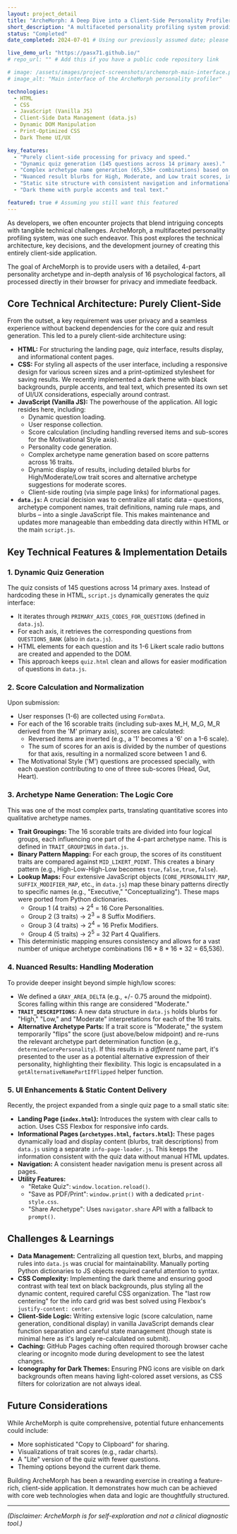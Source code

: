 ```yaml
---
layout: project_detail
title: "ArcheMorph: A Deep Dive into a Client-Side Personality Profiler"
short_description: "A multifaceted personality profiling system providing users with a 4-part archetype and analysis of 16 psychological factors, processed entirely client-side."
status: "Completed"
date_completed: 2024-07-01 # Using our previously assumed date; please correct if needed.

live_demo_url: "https://pasx71.github.io/"
# repo_url: "" # Add this if you have a public code repository link

# image: /assets/images/project-screenshots/archemorph-main-interface.png # Suggestion: A screenshot of the main quiz or results page
# image_alt: "Main interface of the ArcheMorph personality profiler"

technologies:
  - HTML
  - CSS
  - JavaScript (Vanilla JS)
  - Client-Side Data Management (data.js)
  - Dynamic DOM Manipulation
  - Print-Optimized CSS
  - Dark Theme UI/UX

key_features:
  - "Purely client-side processing for privacy and speed."
  - "Dynamic quiz generation (145 questions across 14 primary axes)."
  - "Complex archetype name generation (65,536+ combinations) based on 16 trait scores."
  - "Nuanced result blurbs for High, Moderate, and Low trait scores, including alternative archetype suggestions."
  - "Static site structure with consistent navigation and informational pages."
  - "Dark theme with purple accents and teal text."

featured: true # Assuming you still want this featured
---
```


As developers, we often encounter projects that blend intriguing concepts with tangible technical challenges. ArcheMorph, a multifaceted personality profiling system, was one such endeavor. This post explores the technical architecture, key decisions, and the development journey of creating this entirely client-side application.

The goal of ArcheMorph is to provide users with a detailed, 4-part personality archetype and in-depth analysis of 16 psychological factors, all processed directly in their browser for privacy and immediate feedback.

## Core Technical Architecture: Purely Client-Side

From the outset, a key requirement was user privacy and a seamless experience without backend dependencies for the core quiz and result generation. This led to a purely client-side architecture using:

*   **HTML:** For structuring the landing page, quiz interface, results display, and informational content pages.
*   **CSS:** For styling all aspects of the user interface, including a responsive design for various screen sizes and a print-optimized stylesheet for saving results. We recently implemented a dark theme with black backgrounds, purple accents, and teal text, which presented its own set of UI/UX considerations, especially around contrast.
*   **JavaScript (Vanilla JS):** The powerhouse of the application. All logic resides here, including:
    *   Dynamic question loading.
    *   User response collection.
    *   Score calculation (including handling reversed items and sub-scores for the Motivational Style axis).
    *   Personality code generation.
    *   Complex archetype name generation based on score patterns across 16 traits.
    *   Dynamic display of results, including detailed blurbs for High/Moderate/Low trait scores and alternative archetype suggestions for moderate scores.
    *   Client-side routing (via simple page links) for informational pages.
*   **`data.js`:** A crucial decision was to centralize all static data – questions, archetype component names, trait definitions, naming rule maps, and blurbs – into a single JavaScript file. This makes maintenance and updates more manageable than embedding data directly within HTML or the main `script.js`.

## Key Technical Features & Implementation Details

### 1. Dynamic Quiz Generation

The quiz consists of 145 questions across 14 primary axes. Instead of hardcoding these in HTML, `script.js` dynamically generates the quiz interface:
*   It iterates through `PRIMARY_AXIS_CODES_FOR_QUESTIONS` (defined in `data.js`).
*   For each axis, it retrieves the corresponding questions from `QUESTIONS_BANK` (also in `data.js`).
*   HTML elements for each question and its 1-6 Likert scale radio buttons are created and appended to the DOM.
*   This approach keeps `quiz.html` clean and allows for easier modification of questions in `data.js`.

### 2. Score Calculation and Normalization

Upon submission:
*   User responses (1-6) are collected using `FormData`.
*   For each of the 16 scorable traits (including sub-axes M_H, M_G, M_R derived from the 'M' primary axis), scores are calculated:
    *   Reversed items are inverted (e.g., a '1' becomes a '6' on a 1-6 scale).
    *   The sum of scores for an axis is divided by the number of questions for that axis, resulting in a normalized score between 1 and 6.
*   The Motivational Style ('M') questions are processed specially, with each question contributing to one of three sub-scores (Head, Gut, Heart).

### 3. Archetype Name Generation: The Logic Core

This was one of the most complex parts, translating quantitative scores into qualitative archetype names.
*   **Trait Groupings:** The 16 scorable traits are divided into four logical groups, each influencing one part of the 4-part archetype name. This is defined in `TRAIT_GROUPINGS` in `data.js`.
*   **Binary Pattern Mapping:** For each group, the scores of its constituent traits are compared against `MID_LIKERT_POINT`. This creates a binary pattern (e.g., High-Low-High-Low becomes `true,false,true,false`).
*   **Lookup Maps:** Four extensive JavaScript objects (`CORE_PERSONALITY_MAP`, `SUFFIX_MODIFIER_MAP`, etc., in `data.js`) map these binary patterns directly to specific names (e.g., "Executive," "Conceptualizing"). These maps were ported from Python dictionaries.
    *   Group 1 (4 traits) -> 2<sup>4</sup> = 16 Core Personalities.
    *   Group 2 (3 traits) -> 2<sup>3</sup> = 8 Suffix Modifiers.
    *   Group 3 (4 traits) -> 2<sup>4</sup> = 16 Prefix Modifiers.
    *   Group 4 (5 traits) -> 2<sup>5</sup> = 32 Part 4 Qualifiers.
*   This deterministic mapping ensures consistency and allows for a vast number of unique archetype combinations (16 * 8 * 16 * 32 = 65,536).

### 4. Nuanced Results: Handling Moderation

To provide deeper insight beyond simple high/low scores:
*   We defined a `GRAY_AREA_DELTA` (e.g., +/- 0.75 around the midpoint). Scores falling within this range are considered "Moderate."
*   **`TRAIT_DESCRIPTIONS`:** A new data structure in `data.js` holds blurbs for "High," "Low," and "Moderate" interpretations for each of the 16 traits.
*   **Alternative Archetype Parts:** If a trait score is "Moderate," the system temporarily "flips" the score (just above/below midpoint) and re-runs the relevant archetype part determination function (e.g., `determineCorePersonality`). If this results in a *different* name part, it's presented to the user as a potential alternative expression of their personality, highlighting their flexibility. This logic is encapsulated in a `getAlternativeNamePartIfFlipped` helper function.

### 5. UI Enhancements & Static Content Delivery

Recently, the project expanded from a single quiz page to a small static site:
*   **Landing Page (`index.html`):** Introduces the system with clear calls to action. Uses CSS Flexbox for responsive info cards.
*   **Informational Pages (`archetypes.html`, `factors.html`):** These pages dynamically load and display content (blurbs, trait descriptions) from `data.js` using a separate `info-page-loader.js`. This keeps the information consistent with the quiz data without manual HTML updates.
*   **Navigation:** A consistent header navigation menu is present across all pages.
*   **Utility Features:**
    *   "Retake Quiz": `window.location.reload()`.
    *   "Save as PDF/Print": `window.print()` with a dedicated `print-style.css`.
    *   "Share Archetype": Uses `navigator.share` API with a fallback to `prompt()`.

## Challenges & Learnings

*   **Data Management:** Centralizing all question text, blurbs, and mapping rules into `data.js` was crucial for maintainability. Manually porting Python dictionaries to JS objects required careful attention to syntax.
*   **CSS Complexity:** Implementing the dark theme and ensuring good contrast with teal text on black backgrounds, plus styling all the dynamic content, required careful CSS organization. The "last row centering" for the info card grid was best solved using Flexbox's `justify-content: center`.
*   **Client-Side Logic:** Writing extensive logic (score calculation, name generation, conditional display) in vanilla JavaScript demands clear function separation and careful state management (though state is minimal here as it's largely re-calculated on submit).
*   **Caching:** GitHub Pages caching often required thorough browser cache clearing or incognito mode during development to see the latest changes.
*   **Iconography for Dark Themes:** Ensuring PNG icons are visible on dark backgrounds often means having light-colored asset versions, as CSS filters for colorization are not always ideal.

## Future Considerations

While ArcheMorph is quite comprehensive, potential future enhancements could include:
*   More sophisticated "Copy to Clipboard" for sharing.
*   Visualizations of trait scores (e.g., radar charts).
*   A "Lite" version of the quiz with fewer questions.
*   Theming options beyond the current dark theme.

Building ArcheMorph has been a rewarding exercise in creating a feature-rich, client-side application. It demonstrates how much can be achieved with core web technologies when data and logic are thoughtfully structured.

---

*(Disclaimer: ArcheMorph is for self-exploration and not a clinical diagnostic tool.)*
